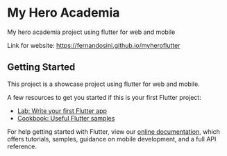 # My Hero Academia

My hero academia project using flutter for web and mobile

Link for website: https://fernandosini.github.io/myheroflutter

## Getting Started

This project is a showcase project using flutter for web and mobile.

A few resources to get you started if this is your first Flutter project:

- [Lab: Write your first Flutter app](https://flutter.dev/docs/get-started/codelab)
- [Cookbook: Useful Flutter samples](https://flutter.dev/docs/cookbook)

For help getting started with Flutter, view our
[online documentation](https://flutter.dev/docs), which offers tutorials,
samples, guidance on mobile development, and a full API reference.
